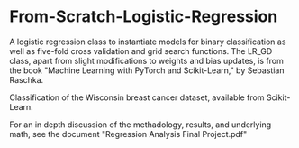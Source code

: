 # From-Scratch-Logistic-Regression

A logistic regression class to instantiate models for binary classification as well as five-fold cross validation and grid search functions. The LR_GD class, apart from slight modifications to weights and bias updates, is from the book "Machine Learning with PyTorch and Scikit-Learn," by Sebastian Raschka.

Classification of the Wisconsin breast cancer dataset, available from Scikit-Learn.

For an in depth discussion of the methadology, results, and underlying math, see the document "Regression Analysis Final Project.pdf"
